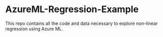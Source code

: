 AzureML-Regression-Example
==========================

This repo contains all the code and data necessary to explore non-linear regression using Azure ML.
